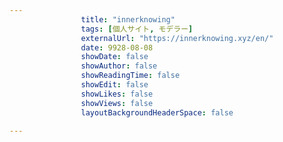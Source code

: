 ---
                title: "innerknowing"
                tags: [個人サイト, モデラー]
                externalUrl: "https://innerknowing.xyz/en/"
                date: 9928-08-08
                showDate: false
                showAuthor: false
                showReadingTime: false
                showEdit: false
                showLikes: false
                showViews: false
                layoutBackgroundHeaderSpace: false
                ---

